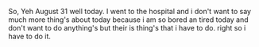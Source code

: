 So, Yeh August 31 well today. I went to the hospital and i don't want to say much more thing's about today because i am so 
bored an tired today and don't want to do anything's but their is thing's that i have to do. right so i have to do it. 
